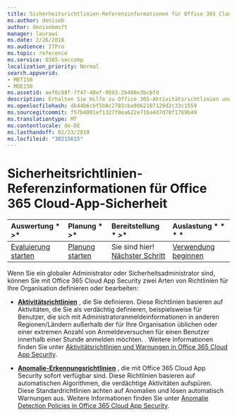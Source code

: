 ```yaml
---
title: Sicherheitsrichtlinien-Referenzinformationen für Office 365 Cloud-App-Sicherheit
ms.author: deniseb
author: denisebmsft
manager: laurawi
ms.date: 2/26/2018
ms.audience: ITPro
ms.topic: reference
ms.service: O365-seccomp
localization_priority: Normal
search.appverid:
- MET150
- MOE150
ms.assetid: aef6c88f-7f47-40ef-9503-2b400e3bc6fd
description: Erhalten Sie Hilfe zu Office 365-Aktivitätsrichtlinien und Erkennungsrichtlinien für Anomalien.
ms.openlocfilehash: db44b6cbf5b8c2783cba9862107120d2c33c1559
ms.sourcegitcommit: f57b4001ef1327f0ea622e716a4d7d78f1769b49
ms.translationtype: MT
ms.contentlocale: de-DE
ms.lasthandoff: 02/23/2019
ms.locfileid: "30215615"
---
```

# <a name="security-policy-reference-information-for-office-365-cloud-app-security"></a>Sicherheitsrichtlinien-Referenzinformationen für Office 365 Cloud-App-Sicherheit
  
|Auswertung * *\>**|Planung * *\>**|Bereitstellung * *\>**|Auslastung * * * *|
|:-----|:-----|:-----|:-----|
|[Evaluierung starten](office-365-cas-overview.md) <br/> |[Planung starten](get-ready-for-office-365-cas.md) <br/> |Sie sind hier!  <br/> [Nächster Schritt](review-office-365-cas-alerts.md) <br/> |[Verwendung beginnen](utilization-activities-for-ocas.md) <br/> |
   
Wenn Sie ein globaler Administrator oder Sicherheitsadministrator sind, können Sie mit Office 365 Cloud App Security zwei Arten von Richtlinien für Ihre Organisation definieren oder bearbeiten:
  
- **[Aktivitätsrichtlinien](activity-policies-and-alerts.md)** , die Sie definieren. Diese Richtlinien basieren auf Aktivitäten, die Sie als verdächtig definieren, beispielsweise für Benutzer, die sich mit Administratoranmeldeinformationen in anderen Regionen/Ländern außerhalb der für Ihre Organisation üblichen oder einer extremen Anzahl von Anmeldeversuchen für einen Benutzer innerhalb einer Stunde anmelden möchten. . Weitere Informationen finden Sie unter [Aktivitätsrichtlinien und Warnungen in Office 365 Cloud App Security](activity-policies-and-alerts.md).
    
- **[Anomalie-Erkennungsrichtlinien](anomaly-detection-policies-in-ocas.md)** , die mit Office 365 Cloud App Security sofort verfügbar sind. Diese Richtlinien basieren auf automatischen Algorithmen, die verdächtige Aktivitäten aufspüren. Diese Standardrichtlinien achten auf Anomalien und lösen automatisch Warnungen aus. Weitere Informationen finden Sie unter [Anomalie Detection Policies in Office 365 Cloud App Security](anomaly-detection-policies-in-ocas.md).
    

